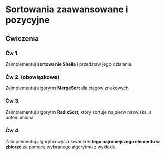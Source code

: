 # Sortowania zaawansowane i pozycyjne


## Ćwiczenia


### Ćw 1.

Zaimplementuj **sortowanie Shella** i przedstaw jego działanie.

### Ćw 2. (obowiązkowe)

Zaimplementuj algorytm **MergeSort** dla ciągów znakowych.

### Ćw 3.

Zaimplementuj algorytm **RadixSort**, który sortuje najpierw nazwiska, a potem imiona.

### Ćw 4. 

Zaimplementuj algorytm wyszukiwania **k-tego najmniejszego elementu w zbiorze** za pomocą wybranego algorytmu z wykładu.
